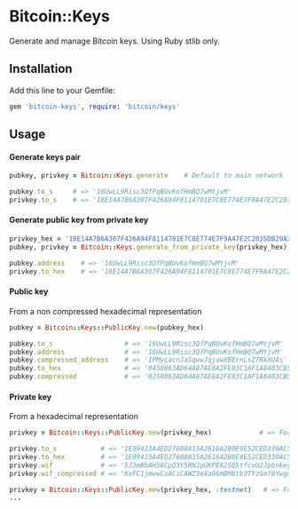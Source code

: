 # Bitcoin::Keys

Generate and manage Bitcoin keys. Using Ruby stlib only.

## Installation

Add this line to your Gemfile:

```ruby
gem 'bitcoin-keys', require: 'bitcoin/keys'
```

## Usage

#### Generate keys pair

```ruby
pubkey, privkey = Bitcoin::Keys.generate    # Default to main network

pubkey.to_s     # => '16UwLL9Risc3QfPqBUvKofHmBQ7wMtjvM'
privkey.to_s    # => '18E14A7B6A307F426A94F8114701E7C8E774E7F9A47E2C2035DB29A206321725'
```

#### Generate public key from private key

```ruby
privkey_hex = '18E14A7B6A307F426A94F8114701E7C8E774E7F9A47E2C2035DB29A206321725'
pubkey, privkey = Bitcoin::Keys.generate_from_private_key(privkey_hex)   # Default to main network

pubkey.address    # => '16UwLL9Risc3QfPqBUvKofHmBQ7wMtjvM'
privkey.to_hex    # => '18E14A7B6A307F426A94F8114701E7C8E774E7F9A47E2C2035DB29A206321725'
```

#### Public key

From a non compressed hexadecimal representation
```ruby
pubkey = Bitcoin::Keys::PublicKey.new(pubkey_hex)

pubkey.to_s                  # => '16UwLL9Risc3QfPqBUvKofHmBQ7wMtjvM'
pubkey.address               # => '16UwLL9Risc3QfPqBUvKofHmBQ7wMtjvM'
pubkey.compressed_address    # => '1PMycacnJaSqwwJqjawXBErnLsZ7RkXUAs'
pubkey.to_hex                # => '0450863AD64A87AE8A2FE83C1AF1A8403CB53F53E486D8511DAD8A04887E5B23522CD4702...'
pubkey.compressed            # => '0250863AD64A87AE8A2FE83C1AF1A8403CB53F53E486D8511DAD8A04887E5B2352'
```

#### Private key

From a hexadecimal representation
```ruby
privkey = Bitcoin::Keys::PublicKey.new(privkey_hex)            # => For mainnet

privkey.to_s           # => '1E99423A4ED27608A15A2616A2B0E9E52CED330AC530EDCC32C8FFC6A526AEDD'
privkey.to_hex         # => '1E99423A4ED27608A15A2616A2B0E9E52CED330AC530EDCC32C8FFC6A526AEDD'
privkey.wif            # => '5J3mBbAH58CpQ3Y5RNJpUKPE62SQ5tfcvU2JpbnkeyhfsYB1Jcn'
privkey.wif_compressed # => 'KxFC1jmwwCoACiCAWZ3eXa96mBM6tb3TYzGmf6YwgdGWZgawvrtJ'

privkey = Bitcoin::Keys::PublicKey.new(privkey_hex, :testnet)   # => For testnet
...
```
